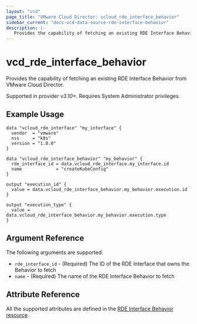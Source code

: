 ```yaml
---
layout: "vcd"
page_title: "VMware Cloud Director: vcloud_rde_interface_behavior"
sidebar_current: "docs-vcd-data-source-rde-interface-behavior"
description: |-
   Provides the capability of fetching an existing RDE Interface Behavior from VMware Cloud Director.
---
```


# vcd\_rde\_interface\_behavior

Provides the capability of fetching an existing RDE Interface Behavior from VMware Cloud Director.

Supported in provider *v3.10+*. Requires System Administrator privileges.

## Example Usage

```hcl
data "vcloud_rde_interface" "my_interface" {
  vendor  = "vmware"
  nss     = "k8s"
  version = "1.0.0"
}

data "vcloud_rde_interface_behavior" "my_behavior" {
  rde_interface_id = data.vcloud_rde_interface.my_interface.id
  name             = "createKubeConfig"
}

output "execution_id" {
  value = data.vcloud_rde_interface_behavior.my_behavior.execution.id
}

output "execution_type" {
  value = data.vcloud_rde_interface_behavior.my_behavior.execution.type
}
```

## Argument Reference

The following arguments are supported:

* `rde_interface_id` - (Required) The ID of the RDE Interface that owns the Behavior to fetch
* `name` - (Required) The name of the RDE Interface Behavior to fetch

## Attribute Reference

All the supported attributes are defined in the
[RDE Interface Behavior resource](/providers/vmware/vcd/latest/docs/resources/rde_interface_behavior#argument-reference).
